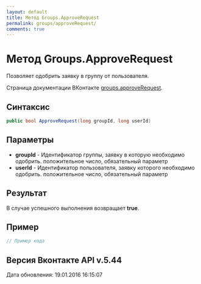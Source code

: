 ```yaml
---
layout: default
title: Метод Groups.ApproveRequest
permalink: groups/approveRequest/
comments: true
---
```

# Метод Groups.ApproveRequest
Позволяет одобрить заявку в группу от пользователя.

Страница документации ВКонтакте [groups.approveRequest](https://vk.com/dev/groups.approveRequest).

## Синтаксис
``` csharp
public bool ApproveRequest(long groupId, long userId)
```

## Параметры
+ **groupId** - Идентификатор группы, заявку в которую необходимо одобрить. положительное число, обязательный параметр
+ **userId** - Идентификатор пользователя, заявку которого необходимо одобрить. положительное число, обязательный параметр

## Результат
В случае успешного выполнения возвращает **true**.

## Пример
``` csharp
// Пример кода
```

## Версия Вконтакте API v.5.44
Дата обновления: 19.01.2016 16:15:07
